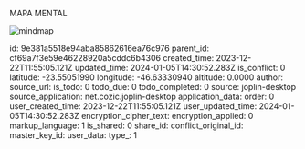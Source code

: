 MAPA MENTAL

![mindmap](:/09eaa74b67174fe2b74ceb7489638f95)

id: 9e381a5518e94aba85862616ea76c976
parent_id: cf69a7f3e59e46228920a5cddc6b4306
created_time: 2023-12-22T11:55:05.121Z
updated_time: 2024-01-05T14:30:52.283Z
is_conflict: 0
latitude: -23.55051990
longitude: -46.63330940
altitude: 0.0000
author: 
source_url: 
is_todo: 0
todo_due: 0
todo_completed: 0
source: joplin-desktop
source_application: net.cozic.joplin-desktop
application_data: 
order: 0
user_created_time: 2023-12-22T11:55:05.121Z
user_updated_time: 2024-01-05T14:30:52.283Z
encryption_cipher_text: 
encryption_applied: 0
markup_language: 1
is_shared: 0
share_id: 
conflict_original_id: 
master_key_id: 
user_data: 
type_: 1